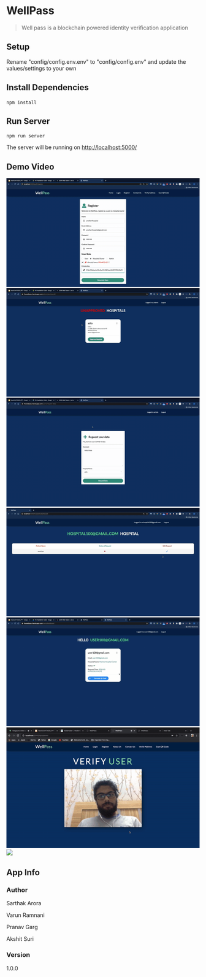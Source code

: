 # WellPass

> Well pass is a blockchain powered identity verification application


## Setup

Rename "config/config.env.env" to "config/config.env" and update the values/settings to your own

## Install Dependencies

```
npm install
```

## Run Server

```
npm run server
```

The server will be running on [http://localhost:5000/](http://localhost:5000/)

## Demo Video
![](demo/1.gif)
![](demo/2.gif)
![](demo/3.gif)
![](demo/4.gif)
![](demo/5.gif)
![](demo/6.gif)
![](demo/wellpass(2).jpg)

## App Info

### Author

Sarthak Arora

Varun Ramnani

Pranav Garg

Akshit Suri

### Version

1.0.0
